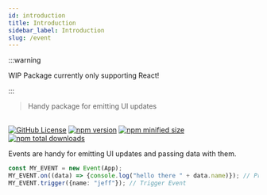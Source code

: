 ```yaml
---
id: introduction
title: Introduction
sidebar_label: Introduction
slug: /event
---
```


:::warning

WIP Package currently only supporting React!

:::

> Handy package for emitting UI updates

<br />

<a href="https://github.com/agile-ts/agile">
  <img src="https://img.shields.io/github/license/agile-ts/agile.svg?label=license&style=flat&colorA=293140&colorB=4a4872" alt="GitHub License"/></a>
<a href="https://npm.im/@agile-ts/event">
  <img src="https://img.shields.io/npm/v/@agile-ts/event.svg?label=npm&style=flat&colorA=293140&colorB=4a4872" alt="npm version"/></a>
<a href="https://npm.im/@agile-ts/event">
  <img src="https://img.shields.io/bundlephobia/min/@agile-ts/event.svg?label=minified%20size&style=flat&colorA=293140&colorB=4a4872" alt="npm minified size"/></a>
<a href="https://npm.im/@agile-ts/event">
  <img src="https://img.shields.io/npm/dt/@agile-ts/event.svg?label=downloads&style=flat&colorA=293140&colorB=4a4872" alt="npm total downloads"/></a>


Events are handy for emitting UI updates and passing data with them.
```ts
const MY_EVENT = new Event(App);
MY_EVENT.on((data) => {console.log("hello there " + data.name)}); // Print 'hello there jeff' if Event gets triggered
MY_EVENT.trigger({name: "jeff"}); // Trigger Event
```